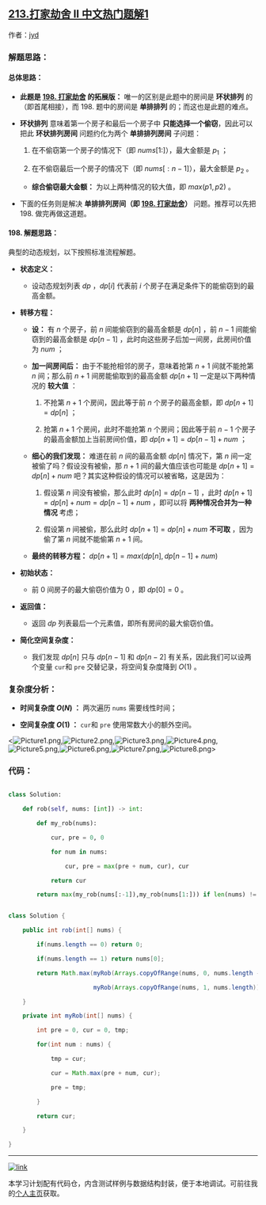 ## [213.打家劫舍 II 中文热门题解1](https://leetcode.cn/problems/house-robber-ii/solutions/100000/213-da-jia-jie-she-iidong-tai-gui-hua-jie-gou-hua-)

作者：[jyd](https://leetcode.cn/u/jyd)

### 解题思路：

#### 总体思路：

- **此题是 [198. 打家劫舍](https://leetcode-cn.com/problems/house-robber/solution/da-jia-jie-she-dong-tai-gui-hua-jie-gou-hua-si-lu-/) 的拓展版：** 唯一的区别是此题中的房间是 **环状排列** 的（即首尾相接），而 $198.$ 题中的房间是 **单排排列** 的；而这也是此题的难点。

- **环状排列** 意味着第一个房子和最后一个房子中 **只能选择一个偷窃**，因此可以把此 **环状排列房间** 问题约化为两个 **单排排列房间** 子问题：

  1. 在不偷窃第一个房子的情况下（即 $nums[1:]$），最大金额是 $p_1$ ；
  2. 在不偷窃最后一个房子的情况下（即 $nums[:n-1]$），最大金额是 $p_2$ 。

  - **综合偷窃最大金额：** 为以上两种情况的较大值，即 $max(p1,p2)$ 。

- 下面的任务则是解决 **单排排列房间（即 [198. 打家劫舍](https://leetcode-cn.com/problems/house-robber/solution/da-jia-jie-she-dong-tai-gui-hua-jie-gou-hua-si-lu-/)）** 问题。推荐可以先把 $198.$ 做完再做这道题。

#### 198. 解题思路：

典型的动态规划，以下按照标准流程解题。

- **状态定义：**
  - 设动态规划列表 $dp$ ，$dp[i]$ 代表前 $i$ 个房子在满足条件下的能偷窃到的最高金额。
- **转移方程：**
  - **设：** 有 $n$ 个房子，前 $n$ 间能偷窃到的最高金额是 $dp[n]$ ，前 $n-1$ 间能偷窃到的最高金额是 $dp[n-1]$ ，此时向这些房子后加一间房，此房间价值为 $num$ ；
  - **加一间房间后：** 由于不能抢相邻的房子，意味着抢第 $n+1$ 间就不能抢第 $n$ 间；那么前 $n+1$ 间房能偷取到的最高金额 $dp[n+1]$ 一定是以下两种情况的 **较大值** ：
    1. 不抢第 $n+1$ 个房间，因此等于前 $n$ 个房子的最高金额，即 $dp[n+1] = dp[n]$ ；
    2. 抢第 $n+1$ 个房间，此时不能抢第 $n$ 个房间；因此等于前 $n-1$ 个房子的最高金额加上当前房间价值，即 $dp[n+1] = dp[n-1] + num$ ；
  - **细心的我们发现：** 难道在前 $n$ 间的最高金额 $dp[n]$ 情况下，第 $n$ 间一定被偷了吗？假设没有被偷，那 $n+1$ 间的最大值应该也可能是  $dp[n+1] = dp[n] + num$ 吧？其实这种假设的情况可以被省略，这是因为：
    1. 假设第 $n$ 间没有被偷，那么此时 $dp[n] = dp[n-1]$ ，此时 $dp[n+1] = dp[n] + num = dp[n-1] + num$ ，即可以将 **两种情况合并为一种情况** 考虑；
    2. 假设第 $n$ 间被偷，那么此时 $dp[n+1] = dp[n] + num$ **不可取** ，因为偷了第 $n$ 间就不能偷第 $n+1$ 间。
  - **最终的转移方程：** $dp[n+1] = max(dp[n],dp[n-1]+num)$
- **初始状态：**
  - 前 $0$ 间房子的最大偷窃价值为 $0$ ，即 $dp[0] = 0$ 。
- **返回值：**
  - 返回 $dp$ 列表最后一个元素值，即所有房间的最大偷窃价值。
- **简化空间复杂度：**
  - 我们发现 $dp[n]$ 只与 $dp[n-1]$ 和 $dp[n-2]$ 有关系，因此我们可以设两个变量 `cur`和 `pre` 交替记录，将空间复杂度降到 $O(1)$ 。

### 复杂度分析：

- **时间复杂度 $O(N)$ ：** 两次遍历 `nums` 需要线性时间；
- **空间复杂度 $O(1)$ ：** `cur`和 `pre` 使用常数大小的额外空间。

<![Picture1.png](https://pic.leetcode-cn.com/ae512395fc10a22fdc4e22e2fcab394c3321eac42d8d1f28b306fefe1fa43b11-Picture1.png),![Picture2.png](https://pic.leetcode-cn.com/8c0542b663c975914a70e9d4c5753e50c00b10272846118f2c8f21717a5db639-Picture2.png),![Picture3.png](https://pic.leetcode-cn.com/0c802bf6ed5137d747794b406ee97d3b49772bf0c14e044914f86b01a72b9a94-Picture3.png),![Picture4.png](https://pic.leetcode-cn.com/cf6e6cab02fb996d9e6b77972758f4ff5ca9a0163c5224fd4b5d50778101f1a0-Picture4.png),![Picture5.png](https://pic.leetcode-cn.com/e5b4e986b1e815760226205fbb4aaa4aedace195c4b29e84cc0138b374605798-Picture5.png),![Picture6.png](https://pic.leetcode-cn.com/34e1af2897fda8d541a93cb79072e250feca60691dfa0a46150082ebf79603c1-Picture6.png),![Picture7.png](https://pic.leetcode-cn.com/b466bb392ca7bdef75cfaeae18dcbcd8722ad08e913c43dbcbac83fa9868b8f9-Picture7.png),![Picture8.png](https://pic.leetcode-cn.com/7e645390e53efb4f7754ac218875bd5fa3c639da577eedb24b198d7b50b4ac5a-Picture8.png)>

### 代码：

```Python []
class Solution:
    def rob(self, nums: [int]) -> int:
        def my_rob(nums):
            cur, pre = 0, 0
            for num in nums:
                cur, pre = max(pre + num, cur), cur
            return cur
        return max(my_rob(nums[:-1]),my_rob(nums[1:])) if len(nums) != 1 else nums[0]
```

```Java []
class Solution {
    public int rob(int[] nums) {
        if(nums.length == 0) return 0;
        if(nums.length == 1) return nums[0];
        return Math.max(myRob(Arrays.copyOfRange(nums, 0, nums.length - 1)), 
                        myRob(Arrays.copyOfRange(nums, 1, nums.length)));
    }
    private int myRob(int[] nums) {
        int pre = 0, cur = 0, tmp;
        for(int num : nums) {
            tmp = cur;
            cur = Math.max(pre + num, cur);
            pre = tmp;
        }
        return cur;
    }
}
```

---

[![link](https://pic.leetcode.cn/1692032516-LSqzdC-760_100_3.png)](https://leetcode.cn/studyplan/selected-coding-interview/)

本学习计划配有代码仓，内含测试样例与数据结构封装，便于本地调试。可前往我的[个人主页](https://leetcode.cn/u/jyd/)获取。
